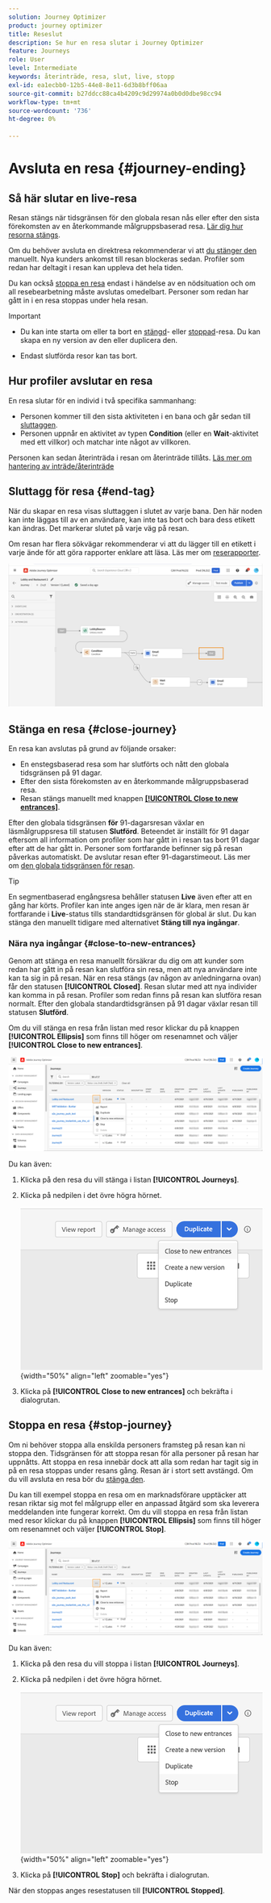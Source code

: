 ```yaml
---
solution: Journey Optimizer
product: journey optimizer
title: Reseslut
description: Se hur en resa slutar i Journey Optimizer
feature: Journeys
role: User
level: Intermediate
keywords: återinträde, resa, slut, live, stopp
exl-id: ea1ecbb0-12b5-44e8-8e11-6d3b8bff06aa
source-git-commit: b27ddcc88ca4b4209c9d29974a0b0d0dbe98cc94
workflow-type: tm+mt
source-wordcount: '736'
ht-degree: 0%

---
```


# Avsluta en resa {#journey-ending}

## Så här slutar en live-resa

Resan stängs när tidsgränsen för den globala resan nås eller efter den sista förekomsten av en återkommande målgruppsbaserad resa. [Lär dig hur resorna stängs](#close-journey).

Om du behöver avsluta en direktresa rekommenderar vi att [du stänger den](#close-to-new-entrances) manuellt. Nya kunders ankomst till resan blockeras sedan. Profiler som redan har deltagit i resan kan uppleva det hela tiden.

Du kan också [stoppa en resa](#stop-journey) endast i händelse av en nödsituation och om all resebearbetning måste avslutas omedelbart. Personer som redan har gått in i en resa stoppas under hela resan.

>[!IMPORTANT]
>
>* Du kan inte starta om eller ta bort en [stängd](#close-journey)- eller [stoppad](#stop-journey)-resa. Du kan skapa en ny version av den eller duplicera den.
>
>* Endast slutförda resor kan tas bort.

## Hur profiler avslutar en resa

En resa slutar för en individ i två specifika sammanhang:

* Personen kommer till den sista aktiviteten i en bana och går sedan till [sluttaggen](#end-tag).
* Personen uppnår en aktivitet av typen **Condition** (eller en **Wait**-aktivitet med ett villkor) och matchar inte något av villkoren.

Personen kan sedan återinträda i resan om återinträde tillåts. [Läs mer om hantering av inträde/återinträde](../building-journeys/journey-properties.md#entrance)

## Sluttagg för resa {#end-tag}

När du skapar en resa visas sluttaggen i slutet av varje bana. Den här noden kan inte läggas till av en användare, kan inte tas bort och bara dess etikett kan ändras. Det markerar slutet på varje väg på resan.

Om resan har flera sökvägar rekommenderar vi att du lägger till en etikett i varje ände för att göra rapporter enklare att läsa. Läs mer om [reserapporter](../reports/live-report.md).

![](assets/journey-end.png)

## Stänga en resa {#close-journey}

En resa kan avslutas på grund av följande orsaker:

* En enstegsbaserad resa som har slutförts och nått den globala tidsgränsen på 91 dagar.
* Efter den sista förekomsten av en återkommande målgruppsbaserad resa.
* Resan stängs manuellt med knappen [**[!UICONTROL Close to new entrances]**](#close-to-new-entrances).

Efter den globala tidsgränsen **för** 91-dagarsresan växlar en läsmålgruppsresa till statusen **Slutförd**. Beteendet är inställt för 91 dagar eftersom all information om profiler som har gått in i resan tas bort 91 dagar efter att de har gått in. Personer som fortfarande befinner sig på resan påverkas automatiskt. De avslutar resan efter 91-dagarstimeout.  Läs mer om [den globala tidsgränsen för resan](../building-journeys/journey-properties.md#global_timeout).

>[!TIP]
>
>En segmentbaserad engångsresa behåller statusen **Live** även efter att en gång har körts. Profiler kan inte anges igen när de är klara, men resan är fortfarande i **Live**-status tills standardtidsgränsen för global är slut. Du kan stänga den manuellt tidigare med alternativet **Stäng till nya ingångar**.

### Nära nya ingångar {#close-to-new-entrances}

Genom att stänga en resa manuellt försäkrar du dig om att kunder som redan har gått in på resan kan slutföra sin resa, men att nya användare inte kan ta sig in på resan. När en resa stängs (av någon av anledningarna ovan) får den statusen **[!UICONTROL Closed]**. Resan slutar med att nya individer kan komma in på resan. Profiler som redan finns på resan kan slutföra resan normalt. Efter den globala standardtidsgränsen på 91 dagar växlar resan till statusen **Slutförd**.

Om du vill stänga en resa från listan med resor klickar du på knappen **[!UICONTROL Ellipsis]** som finns till höger om resenamnet och väljer **[!UICONTROL Close to new entrances]**.

![](assets/journey-finish-quick-action.png)

Du kan även:

1. Klicka på den resa du vill stänga i listan **[!UICONTROL Journeys]**.
1. Klicka på nedpilen i det övre högra hörnet.

   ![](assets/finish_drop_down_list.png){width="50%" align="left" zoomable="yes"}

1. Klicka på **[!UICONTROL Close to new entrances]** och bekräfta i dialogrutan.




## Stoppa en resa {#stop-journey}

Om ni behöver stoppa alla enskilda personers framsteg på resan kan ni stoppa den. Tidsgränsen för att stoppa resan för alla personer på resan har uppnåtts. Att stoppa en resa innebär dock att alla som redan har tagit sig in på en resa stoppas under resans gång. Resan är i stort sett avstängd. Om du vill avsluta en resa bör du [stänga den](#close-journey).


Du kan till exempel stoppa en resa om en marknadsförare upptäcker att resan riktar sig mot fel målgrupp eller en anpassad åtgärd som ska leverera meddelanden inte fungerar korrekt. Om du vill stoppa en resa från listan med resor klickar du på knappen **[!UICONTROL Ellipsis]** som finns till höger om resenamnet och väljer **[!UICONTROL Stop]**.

![](assets/journey-finish-quick-action.png)

Du kan även:

1. Klicka på den resa du vill stoppa i listan **[!UICONTROL Journeys]**.
1. Klicka på nedpilen i det övre högra hörnet.

   ![](assets/finish_drop_down_list2.png){width="50%" align="left" zoomable="yes"}

1. Klicka på **[!UICONTROL Stop]** och bekräfta i dialogrutan.

När den stoppas anges resestatusen till **[!UICONTROL Stopped]**.

